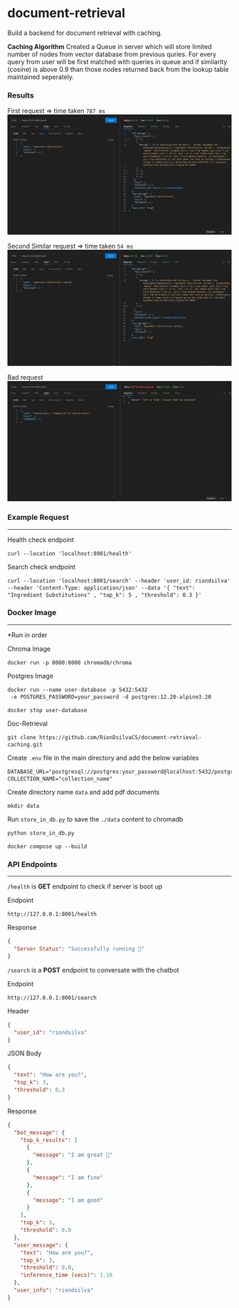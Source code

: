 # document-retrieval
Build a backend for document retrieval with caching.

**Caching Algorithm**
Created a Queue in server which will store limited number of nodes from vector database from previous quries. For every query from user will be first matched with queries in queue and if similarity (cosine) is above 0.9 than those nodes returned back from the lookup table maintained seperately.  

### Results

First request => time taken `787 ms`
![first_img](./img/first_request.png)

Second Similar request => time taken `54 ms`
![second_img](./img/second_request.png)

Bad request 
![bad_img](./img/bad_request.png)


### Example Request 
---

Health check endpoint 
```shell
curl --location 'localhost:8001/health'
```

Search check endpoint
```shell
curl --location 'localhost:8001/search' --header 'user_id: riondsilva' --header 'Content-Type: application/json' --data '{ "text": "Ingredient Substitutions" , "top_k": 5 , "threshold": 0.3 }'
```


### Docker Image
---
*Run in order

Chroma Image
```shell
docker run -p 8000:8000 chromadb/chroma
```

Postgres Image
```shell
docker run --name user-database -p 5432:5432
 -e POSTGRES_PASSWORD=your_password -d postgres:12.20-alpine3.20   
```
```shell
docker stop user-database
```

Doc-Retrieval 
```shell
git clone https://github.com/RionDsilvaCS/document-retrieval-caching.git
```

Create  `.env` file in the main directory and add the below variables
```
DATABASE_URL="postgresql://postgres:your_password@localhost:5432/postgres"
COLLECTION_NAME="collection_name"
```

Create directory name `data` and add pdf documents 
```
mkdir data
```

Run `store_in_db.py` to save the `./data` content to chromadb
```shell
python store_in_db.py
```

```shell
docker compose up --build
```

### API Endpoints
-- --

`/health` is **GET** endpoint to check if server is boot up

Endpoint
```link
http://127.0.0.1:8001/health
```

Response
```JSON
{
  "Server Status": "Successfully running 🎉"
}
```


`/search` is a **POST** endpoint to conversate with the chatbot

Endpoint
```link
http://127.0.0.1:8001/search
```

Header 
```JSON
{
  "user_id": "riondsilva"
}
```

JSON Body
```json
{
  "text": "How are you?",
  "top_k": 3,
  "threshold": 0.3
}
```

Response 
```JSON
{
  "bot_message": {
    "top_k_results": [
      {
        "message": "I am great 🎉"
      },
      {
        "message": "I am fine"
      },
      {
        "message": "I am good"
      }
    ],
    "top_k": 3,
    "threshold": 0.9
  },
  "user_message": {
    "text": "How are you?",
    "top_k": 3,
    "threshold": 0.9,
    "inference_time (secs)": 1.16
  },
  "user_info": "riondsilva"
}
```
